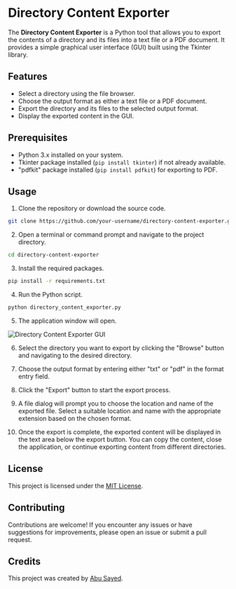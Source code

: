 # Directory Content Exporter

The **Directory Content Exporter** is a Python tool that allows you to export the contents of a directory and its files into a text file or a PDF document. It provides a simple graphical user interface (GUI) built using the Tkinter library.

## Features

- Select a directory using the file browser.
- Choose the output format as either a text file or a PDF document.
- Export the directory and its files to the selected output format.
- Display the exported content in the GUI.

## Prerequisites

- Python 3.x installed on your system.
- Tkinter package installed (`pip install tkinter`) if not already available.
- "pdfkit" package installed (`pip install pdfkit`) for exporting to PDF.

## Usage

1. Clone the repository or download the source code.

```bash
git clone https://github.com/your-username/directory-content-exporter.git
```

2. Open a terminal or command prompt and navigate to the project directory.

```bash
cd directory-content-exporter
```

3. Install the required packages.

```bash
pip install -r requirements.txt
```

4. Run the Python script.

```bash
python directory_content_exporter.py
```

5. The application window will open.

![Directory Content Exporter GUI](https://files.taskade.com/attachments/2b7691f8-480c-4dce-ae98-78a4875657a6/original/Screenshot%202023-11-18%20004057.png)

6. Select the directory you want to export by clicking the "Browse" button and navigating to the desired directory.

7. Choose the output format by entering either "txt" or "pdf" in the format entry field.

8. Click the "Export" button to start the export process.

9. A file dialog will prompt you to choose the location and name of the exported file. Select a suitable location and name with the appropriate extension based on the chosen format.

10. Once the export is complete, the exported content will be displayed in the text area below the export button. You can copy the content, close the application, or continue exporting content from different directories.

## License

This project is licensed under the [MIT License](LICENSE).

## Contributing

Contributions are welcome! If you encounter any issues or have suggestions for improvements, please open an issue or submit a pull request.

## Credits

This project was created by [Abu Sayed](https://github.com/ImAbuSayed).
